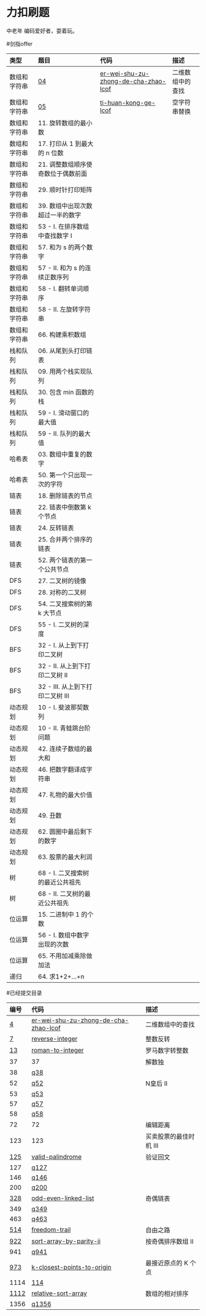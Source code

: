 # 力扣刷题

中老年 编码爱好者，耍着玩。

#剑指offer

|类型|题目|代码|描述
|:----|:----|:----|:----|
|数组和字符串|[04](https://leetcode-cn.com/problems/er-wei-shu-zu-zhong-de-cha-zhao-lcof/submissions/)|[er-wei-shu-zu-zhong-de-cha-zhao-lcof](src/main/java/com/aj/leetcode/q4)| 二维数组中的查找
|数组和字符串|[05](https://leetcode-cn.com/problems/ti-huan-kong-ge-lcof/)| [ti-huan-kong-ge-lcof](src/com.aj.leetcodeoffer/q05)|空字符串替换
|数组和字符串| 11. 旋转数组的最小数
|数组和字符串| 17. 打印从 1 到最大的 n 位数
|数组和字符串| 21. 调整数组顺序使奇数位于偶数前面
|数组和字符串| 29. 顺时针打印矩阵
|数组和字符串| 39. 数组中出现次数超过一半的数字
|数组和字符串| 53 - I. 在排序数组中查找数字 I
|数组和字符串| 57. 和为 s 的两个数字
|数组和字符串| 57 - II. 和为 s 的连续正数序列
|数组和字符串| 58 - I. 翻转单词顺序
|数组和字符串| 58 - II. 左旋转字符串
|数组和字符串| 66. 构建乘积数组
|栈和队列| 06. 从尾到头打印链表
|栈和队列| 09. 用两个栈实现队列
|栈和队列| 30. 包含 min 函数的栈
|栈和队列| 59 - I. 滑动窗口的最大值
|栈和队列| 59 - II. 队列的最大值
|哈希表| 03. 数组中重复的数字
|哈希表| 50. 第一个只出现一次的字符
|链表| 18. 删除链表的节点
|链表| 22. 链表中倒数第 k 个节点
|链表| 24. 反转链表
|链表| 25. 合并两个排序的链表
|链表| 52. 两个链表的第一个公共节点
|DFS| 27. 二叉树的镜像
|DFS| 28. 对称的二叉树
|DFS| 54. 二叉搜索树的第 k 大节点
|DFS| 55 - I. 二叉树的深度
|BFS| 32 - I. 从上到下打印二叉树
|BFS| 32 - II. 从上到下打印二叉树 II
|BFS| 32 - III. 从上到下打印二叉树 III
|动态规划| 10 - I. 斐波那契数列
|动态规划| 10 - II. 青蛙跳台阶问题
|动态规划| 42. 连续子数组的最大和
|动态规划| 46. 把数字翻译成字符串
|动态规划| 47. 礼物的最大价值
|动态规划| 49. 丑数
|动态规划| 62. 圆圈中最后剩下的数字
|动态规划| 63. 股票的最大利润
|树| 68 - I. 二叉搜索树的最近公共祖先
|树| 68 - II. 二叉树的最近公共祖先
|位运算| 15. 二进制中 1 的个数
|位运算| 56 - I. 数组中数字出现的次数
|位运算| 65. 不用加减乘除做加法
|递归| 64. 求1+2+…+n


#已经提交目录

|编号|代码|描述|
|:---|:---|:----|
|[4](https://leetcode-cn.com/problems/er-wei-shu-zu-zhong-de-cha-zhao-lcof/submissions/)|[er-wei-shu-zu-zhong-de-cha-zhao-lcof](src/main/java/com/aj/leetcode/q4)| 二维数组中的查找
|[7](https://leetcode-cn.com/problems/reverse-integer/)|[reverse-integer](src/main/java/com/aj/leetcode/q7)|整数反转|
|[13](https://leetcode-cn.com/problems/roman-to-integer/)|[roman-to-integer](src/main/java/com/aj/leetcode/q13)|罗马数字转整数|
|37|37|解数独
|38|[q38](src/main/java/com/aj/leetcode/q38)
|52|[q52](src/main/java/com/aj/leetcode/q52)|N皇后 II
|53|[q53](src/main/java/com/aj/leetcode/q53)
|57|[q57](src/main/java/com/aj/leetcode/q57)
|58|[q58](src/main/java/com/aj/leetcode/q58)
|72|72|编辑距离|
|123|123| 买卖股票的最佳时机 III|
|[125](https://leetcode-cn.com/problems/valid-palindrome/)|[valid-palindrome](src/main/java/com/aj/leetcode/q125)|验证回文 |
|127|[q127](src/main/java/com/aj/leetcode/q127)
|146|[q146](src/main/java/com/aj/leetcode/q146)
|200|[q200](src/main/java/com/aj/leetcode/q200)
|[328](https://leetcode-cn.com/problems/odd-even-linked-list/)|[odd-even-linked-list](src/main/java/com/aj/leetcode/q328)|奇偶链表
|349|[q349](src/main/java/com/aj/leetcode/q349)
|463|[q463](src/main/java/com/aj/leetcode/q463)
|[514](https://leetcode-cn.com/problems/freedom-trail/)|[freedom-trail](src/main/java/com/aj/leetcode/q514)|自由之路
|[922](https://leetcode-cn.com/problems/sort-array-by-parity-ii/)|[sort-array-by-parity-ii](src/main/java/com/aj/leetcode/q922)|按奇偶排序数组 II
|941|[q941](src/main/java/com/aj/leetcode/q941)
|[973](https://leetcode-cn.com/problems/k-closest-points-to-origin/)|[k-closest-points-to-origin](src/main/java/com/aj/leetcode/q973)|最接近原点的 K 个点
|1114|[114](src/main/java/com/aj/leetcode/q1114)|
|[1112](https://leetcode-cn.com/problems/relative-sort-array/)|[relative-sort-array](src/main/java/com/aj/leetcode/q973)|数组的相对排序
|1356|[q1356](src/main/java/com/aj/leetcode/q1356)
